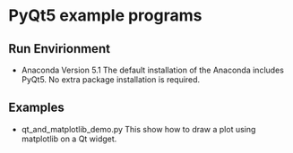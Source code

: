 # PyQt5 example programs

## Run Envirionment
* Anaconda Version 5.1
The default installation of the Anaconda includes PyQt5.
No extra package installation is required.

## Examples
* qt_and_matplotlib_demo.py
This show how to draw a plot using matplotlib on a Qt widget.

